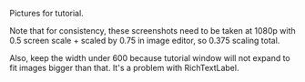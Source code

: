 Pictures for tutorial.

Note that for consistency, these screenshots need to be taken at 1080p with 0.5 screen scale + scaled by 0.75 in image editor, so 0.375 scaling total.

Also, keep the width under 600 because tutorial window will not expand to fit images bigger than that. It's a problem with RichTextLabel.
